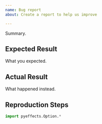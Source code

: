 ```yaml
---
name: Bug report
about: Create a report to help us improve

---
```


Summary.

## Expected Result

What you expected.

## Actual Result

What happened instead.

## Reproduction Steps

```python
import pyeffects.Option.*

```

